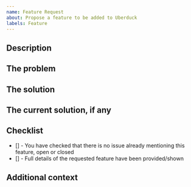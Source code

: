 ```yaml
---
name: Feature Request
about: Propose a feature to be added to Uberduck
labels: Feature
---
```


## Description

<!--Describe the feature here-->

## The problem

<!--What problem is your propsed feature going to solve?-->

## The solution

<!--What is the solution to solve the problem?-->

## The current solution, if any

<!--Is there a current solution to this problem? If so, what is it?-->

## Checklist

<!--To check an item in the checklist, put an x between the square brackets without spaces. Like - [x]-->

- [] - You have checked that there is no issue already mentioning this feature, open or closed
- [] - Full details of the requested feature have been provided/shown

## Additional context

<!--This is optional, provide some more context for your feature request here-->